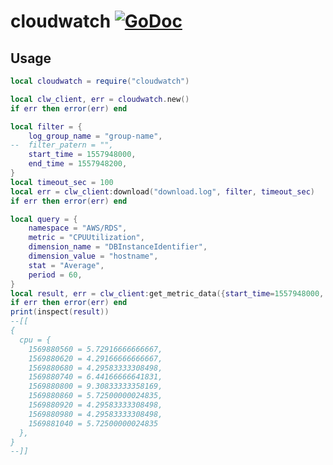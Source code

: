 # cloudwatch [![GoDoc](https://godoc.org/github.com/lovercode/gopher-lua-libs/aws/cloudwatch?status.svg)](https://godoc.org/github.com/lovercode/gopher-lua-libs/aws/cloudwatch)

## Usage

```lua
local cloudwatch = require("cloudwatch")

local clw_client, err = cloudwatch.new()
if err then error(err) end

local filter = {
    log_group_name = "group-name",
--  filter_patern = "",
    start_time = 1557948000,
    end_time = 1557948200,
}
local timeout_sec = 100
local err = clw_client:download("download.log", filter, timeout_sec)
if err then error(err) end

local query = {
    namespace = "AWS/RDS",
    metric = "CPUUtilization",
    dimension_name = "DBInstanceIdentifier",
    dimension_value = "hostname",
    stat = "Average",
    period = 60,
}
local result, err = clw_client:get_metric_data({start_time=1557948000, end_time=1557948200, queries={cpu=query}})
if err then error(err) end
print(inspect(result))
--[[
{
  cpu = {
    1569880560 = 5.72916666666667,
    1569880620 = 4.29166666666667,
    1569880680 = 4.29583333308498,
    1569880740 = 6.44166666641831,
    1569880800 = 9.30833333358169,
    1569880860 = 5.72500000024835,
    1569880920 = 4.29583333308498,
    1569880980 = 4.29583333308498,
    1569881040 = 5.72500000024835
  },
}
--]]
```
